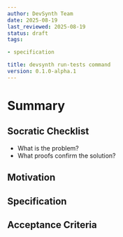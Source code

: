 ```yaml
---
author: DevSynth Team
date: 2025-08-19
last_reviewed: 2025-08-19
status: draft
tags:

- specification

title: devsynth run-tests command
version: 0.1.0-alpha.1
---
```


<!--
Required metadata fields:
- author: document author
- date: creation date
- last_reviewed: last review date
- status: draft | review | published
- tags: search keywords
- title: short descriptive name
- version: specification version
-->

# Summary

## Socratic Checklist
- What is the problem?
- What proofs confirm the solution?

## Motivation

## Specification

## Acceptance Criteria
